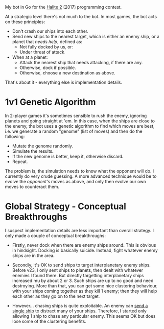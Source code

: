 My bot in Go for the [Halite 2](https://halite.io/) (2017) programming contest.

At a strategic level there's not much to the bot. In most games, the bot acts on these principles:

* Don't crash our ships into each other.
* Send new ships to the nearest target, which is either an enemy ship, or a planet that *needs help*, defined as:
  - Not fully docked by us, or:
  - Under threat of attack.
* When at a planet:
  - Attack the nearest ship that needs attacking, if there are any.
  - Otherwise, dock if possible.
  - Otherwise, choose a new destination as above.

That's about it - everything else is implementation details.

# 1v1 Genetic Algorithm

In 2-player games it's sometimes sensible to rush the enemy, ignoring planets and going straight at 'em. In this case, when the ships are close to the enemy, the bot uses a genetic algorithm to find which moves are best, i.e. we generate a random "genome" (list of moves) and then do the following:

* Mutate the genome randomly.
* Simulate the results.
* If the new genome is better, keep it, otherwise discard.
* Repeat.

The problem is, the simulation needs to know what the opponent will do. I currently do very crude guessing. A more advanced technique would be to evolve the *opponent's* moves as above, and only then evolve our own moves to counteract them.

# Global Strategy - Conceptual Breakthroughs

I suspect implementation details are less important than overall strategy. I only made a couple of conceptual breakthroughs:

* Firstly, never dock when there are enemy ships around. This is obvious in hindsight. Docking is basically suicide. Instead, fight whatever enemy ships are in the area.

* Secondly, it's OK to send ships to target interplanetary enemy ships. Before v23, I only sent ships to planets, then dealt with whatever enemies I found there. But directly targetting interplanetary ships increased mu by about 2 or 3. Such ships are up to no good and need destroying. More than that, you can get some nice clustering behaviour, with your ships coming together as they kill 1 enemy; then they will help each other as they go on to the next target.

* However... chasing ships is quite exploitable. An enemy can [send a single ship](https://halite.io/play/?game_id=2424227&replay_class=1&replay_name=replay-20171108-160208%2B0000--3470758710-312-208-1510156921) to distract many of your ships. Therefore, I started only allowing 1 ship to chase any particular enemy. This seems OK but does lose some of the clustering benefits.

